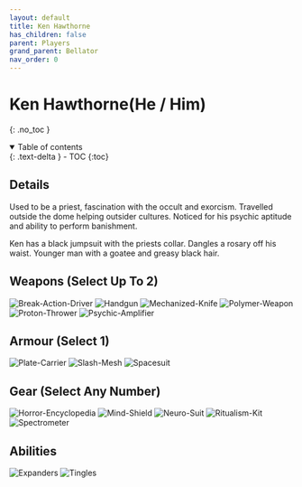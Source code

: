 ```yaml
---
layout: default
title: Ken Hawthorne
has_children: false
parent: Players
grand_parent: Bellator
nav_order: 0
---
```

# Ken Hawthorne(He / Him)
{: .no_toc }

<details open markdown="block">
  <summary>
    Table of contents
  </summary>
  {: .text-delta }
- TOC
{:toc}
</details>


## Details
Used to be a priest, fascination with the occult and exorcism. Travelled outside the dome helping outsider cultures. Noticed for his psychic aptitude and ability to perform banishment.

Ken has a black jumpsuit with the priests collar. Dangles a rosary off his waist. Younger man with a goatee and greasy black hair.

## Weapons (Select Up To 2)
![Break-Action-Driver](Game/Blocks/Break-Action-Driver)
![Handgun](Game/Blocks/Handgun)
![Mechanized-Knife](Game/Blocks/Mechanized-Knife)
![Polymer-Weapon](Game/Blocks/Polymer-Weapon)
![Proton-Thrower](Game/Blocks/Proton-Thrower)
![Psychic-Amplifier](Game/Blocks/Psychic-Amplifier)

## Armour (Select 1)
![Plate-Carrier](Game/Blocks/Plate-Carrier)
![Slash-Mesh](Game/Blocks/Slash-Mesh)
![Spacesuit](Game/Blocks/Spacesuit)

## Gear (Select Any Number)
![Horror-Encyclopedia](Game/Blocks/Horror-Encyclopedia)
![Mind-Shield](Game/Blocks/Mind-Shield)
![Neuro-Suit](Game/Blocks/Neuro-Suit)
![Ritualism-Kit](Game/Blocks/Ritualism-Kit)
![Spectrometer](Game/Blocks/Spectrometer)

## Abilities
![Expanders](Game/Blocks/Expanders)
![Tingles](Game/Blocks/Tingles)

